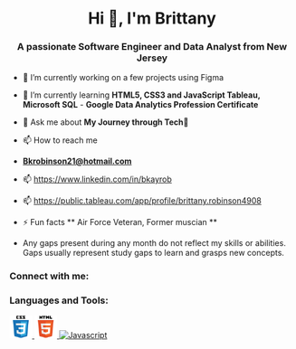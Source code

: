 <h1 align="center">Hi 👋, I'm Brittany</h1>
<h3 align="center">A passionate Software Engineer and Data Analyst from New Jersey</h3>

- 🔭 I’m currently working on a few projects using Figma

- 🌱 I’m currently learning **HTML5, CSS3 and JavaScript Tableau, Microsoft SQL**
          - <strong>Google Data Analytics Profession Certificate</strong>

- 💬 Ask me about **My Journey through Tech🥰**

- 📫 How to reach me 
- **Bkrobinson21@hotmail.com**
- 📫 https://www.linkedin.com/in/bkayrob
- 📫 https://public.tableau.com/app/profile/brittany.robinson4908

- ⚡ Fun facts ** Air Force Veteran, Former muscian **
- Any gaps present during any month do not reflect my skills or abilities. Gaps usually represent study gaps to learn and grasps new concepts.

<h3 align="left">Connect with me:</h3>
<p align="left">
</p>

<h3 align="left">Languages and Tools:</h3>
<p align="left"> 
          <a href="https://www.w3schools.com/css/" target="_blank" rel="noreferrer"> 
<img src="https://raw.githubusercontent.com/devicons/devicon/master/icons/css3/css3-original-wordmark.svg" alt="css3" width="40" height="40"/> </a> 
          <a href="https://www.w3schools.com/html/" target="_blank" rel="noreferrer"> 
<img src="https://raw.githubusercontent.com/devicons/devicon/master/icons/html5/html5-original-wordmark.svg" alt="html5" width="40" height="40"/> </a>
          <a href="https://www.w3schools.com/Javascript/" target="_blank" rel="noreferrer"> 
<img src="https://raw.githubusercontent.com/devicons/devicon/master/icons/Javascript/Javasript-wordmark.svg" alt="Javascript" width="40" height="40"/> </a>
